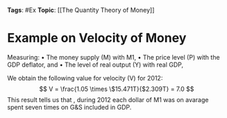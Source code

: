 
**Tags**: #Ex 
**Topic**: [[The Quantity Theory of Money]]

# Example on Velocity of Money
Measuring: 
• The money supply (M) with M1, 
• The price level (P) with the GDP deflator, and 
• The level of real output (Y) with real GDP, 

We obtain the following value for velocity (V) for 2012: 
$$
V = \frac{1.05 \times \$15.471T}{$2.309T} = 7.0
$$
This result tells us that , during 2012 each dollar of M1 was on avarage spent seven times on G&S included in GDP.